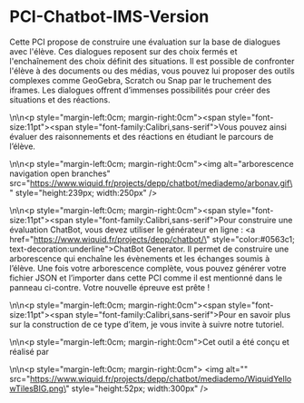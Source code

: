 # PCI-Chatbot-IMS-Version
Cette PCI propose de construire une &eacute;valuation sur la base de dialogues avec l&#39;&eacute;l&egrave;ve. Ces dialogues reposent sur des choix ferm&eacute;s et l&#39;encha&icirc;nement des choix d&eacute;finit des situations. Il est possible de confronter l&#39;&eacute;l&egrave;ve &agrave; des documents ou des m&eacute;dias, vous pouvez lui proposer des outils complexes comme GeoGebra, Scratch ou Snap par le truchement des iframes. Les dialogues offrent d&rsquo;immenses possibilit&eacute;s pour cr&eacute;er des situations et des r&eacute;actions.</span></span></p>\n\n<p style=\"margin-left:0cm; margin-right:0cm\"><span style=\"font-size:11pt\"><span style=\"font-family:Calibri,sans-serif\">Vous pouvez ainsi &eacute;valuer des raisonnements et des r&eacute;actions en &eacute;tudiant le parcours de l&rsquo;&eacute;l&egrave;ve.</span></span></p>\n\n<p style=\"margin-left:0cm; margin-right:0cm\"><img alt=\"arborescence navigation open branches\" src=\"https://www.wiquid.fr/projects/depp/chatbot/mediademo/arbonav.gif\" style=\"height:239px; width:250px\" /></p>\n\n<p style=\"margin-left:0cm; margin-right:0cm\"><span style=\"font-size:11pt\"><span style=\"font-family:Calibri,sans-serif\">Pour construire une &eacute;valuation ChatBot, vous devez utiliser le g&eacute;n&eacute;rateur en ligne&nbsp;: <a href=\"https://www.wiquid.fr/projects/depp/chatbot/\" style=\"color:#0563c1; text-decoration:underline\">ChatBot Generator</a>. Il permet de construire une arborescence qui encha&icirc;ne les &eacute;v&egrave;nements et les &eacute;changes soumis &agrave; l&rsquo;&eacute;l&egrave;ve. Une fois votre arborescence compl&egrave;te, vous pouvez g&eacute;n&eacute;rer votre fichier JSON et l&rsquo;importer dans cette PCI comme il est mentionn&eacute; dans le panneau ci-contre. Votre nouvelle &eacute;preuve est pr&ecirc;te&nbsp;! </span></span></p>\n\n<p style=\"margin-left:0cm; margin-right:0cm\"><span style=\"font-size:11pt\"><span style=\"font-family:Calibri,sans-serif\">Pour en savoir plus sur la construction de ce type d&rsquo;item, je vous invite &agrave; suivre notre tutoriel.</span></span></p>\n\n<p style=\"margin-left:0cm; margin-right:0cm\">Cet outil a &eacute;t&eacute; con&ccedil;u et r&eacute;alis&eacute; par</p>\n\n<p style=\"margin-left:0cm; margin-right:0cm\">&nbsp;<img alt=\"\" src=\"https://www.wiquid.fr/projects/depp/chatbot/mediademo/WiquidYellowTilesBIG.png\" style=\"height:52px; width:300px\" /></p>
